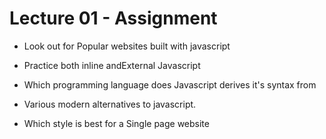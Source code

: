 # Lecture 01 - Assignment

- Look out for Popular websites built with javascript
<!-- -Amazon, Wikipedia, Youtube  -->
- Practice both inline andExternal Javascript
<!-- -Done  -->
- Which programming language does Javascript derives it's syntax from
<!-- -According to my  google research, JS derives its syntax from Java && || C#  -->
- Various modern alternatives to javascript.
<!-- -Typescript, Dart  -->
- Which style is best for a Single page website
<!-- - Personally, I will say external javascript is best -->
